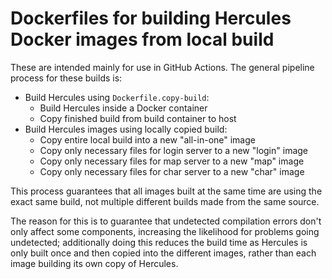 # Dockerfiles for building Hercules Docker images from local build

These are intended mainly for use in GitHub Actions. The general pipeline process
for these builds is:

  * Build Hercules using `Dockerfile.copy-build`:
    * Build Hercules inside a Docker container
    * Copy finished build from build container to host
  * Build Hercules images using locally copied build:
    * Copy entire local build into a new "all-in-one" image
    * Copy only necessary files for login server to a new "login" image
    * Copy only necessary files for map server to a new "map" image
    * Copy only necessary files for char server to a new "char" image

This process guarantees that all images built at the same time are using the
exact same build, not multiple different builds made from the same source.

The reason for this is to guarantee that undetected compilation errors don't
only affect some components, increasing the likelihood for problems going
undetected; additionally doing this reduces the build time as Hercules is
only built once and then copied into the different images, rather than
each image building its own copy of Hercules.
